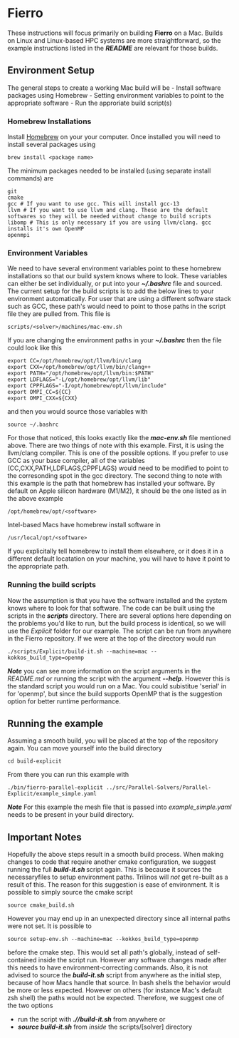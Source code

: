 # Fierro
These instructions will focus primarily on building **Fierro** on a Mac. Builds on Linux and Linux-based HPC systems are more straightforward, so the example instructions listed in the ***README*** are relevant for those builds.

## Environment Setup
The general steps to create a working Mac build will be
    - Install software packages using Homebrew
    - Setting environment variables to point to the appropriate software
    - Run the approriate build script(s)

### Homebrew Installations
Install [Homebrew](https://brew.sh) on your your computer. Once installed you will need to install several packages using
```
brew install <package name>
```
The minimum packages needed to be installed (using separate install commands) are
```
git
cmake
gcc # If you want to use gcc. This will install gcc-13
llvm # If you want to use llvm and clang. These are the default softwares so they will be needed without change to build scripts
libomp # This is only necessary if you are using llvm/clang. gcc installs it's own OpenMP
openmpi 
```

### Environment Variables
We need to have several environment variables point to these homebrew installations so that our build system knows where to look. These variables can either be set individually, or put into your ***~/.bashrc*** file and sourced. 
The current setup for the build scripts is to add the below lines to your environment automatically. For user that are using a different software stack such as GCC, these path's would need to point to those paths in the script file they are pulled from. This file is
```
scripts/<solver>/machines/mac-env.sh
```
If you are changing the environment paths in your ***~/.bashrc*** then the file could look like this
```
export CC=/opt/homebrew/opt/llvm/bin/clang
export CXX=/opt/homebrew/opt/llvm/bin/clang++
export PATH="/opt/homebrew/opt/llvm/bin:$PATH"
export LDFLAGS="-L/opt/homebrew/opt/llvm/lib"
export CPPFLAGS="-I/opt/homebrew/opt/llvm/include"
export OMPI_CC=${CC}
export OMPI_CXX=${CXX}
```
and then you would source those variables with 
```
source ~/.bashrc
```
For those that noticed, this looks exactly like the ***mac-env.sh*** file mentioned above.
There are two things of note with this example. First, it is using the llvm/clang compiler. This is one of the possible options. If you prefer to use GCC as your base compiler, all of the variables (CC,CXX,PATH,LDFLAGS,CPPFLAGS) would need to be modified to point to the corresonding spot in the gcc directory. The second thing to note with this example is the path that homebrew has installed your software. By default on Apple silicon hardware (M1/M2), it should be the one listed as in the above example
```
/opt/homebrew/opt/<software>
```
Intel-based Macs have homebrew install software in
```
/usr/local/opt/<software>
```
If you explicitally tell homebrew to install them elsewhere, or it does it in a different default locatation on your machine, you will have to have it point to the appropriate path.

### Running the build scripts
Now the assumption is that you have the software installed and the system knows where to look for that software. The code can be built using the scripts in the ***scripts*** directory. There are several options here depending on the problems you'd like to run, but the build process is identical, so we will use the *Explicit* folder for our example. The script can be run from anywhere in the Fierro repository. If we were at the top of the directory would run
```
./scripts/Explicit/build-it.sh --machine=mac --kokkos_build_type=openmp
```
***Note*** you can see more information on the script arguments in the *README.md* or running the script with the argument ***--help***. However this is the standard script you would run on a Mac. You could subistitue 'serial' in for 'openmp', but since the build supports OpenMP that is the suggestion option for better runtime performance.

## Running the example
Assuming a smooth build, you will be placed at the top of the repository again. You can move yourself into the build directory
```
cd build-explicit
```
From there you can run this example with
```
./bin/fierro-parallel-explicit ../src/Parallel-Solvers/Parallel-Explicit/example_simple.yaml
```
***Note*** For this example the mesh file that is passed into *example_simple.yaml* needs to be present in your build directory. 

## Important Notes
Hopefully the above steps result in a smooth build process. When making changes to code that require another cmake configuration, we suggest running the full ***build-it.sh <args>*** script again. This is because it sources the necessaryfiles to setup environment paths. Trilinos will *not* get re-built as a result of this.
The reason for this suggestion is ease of environment. It is possible to simply source the cmake script
```
source cmake_build.sh
```
However you may end up in an unexpected directory since all internal paths were not set. It is possible to
```
source setup-env.sh --machine=mac --kokkos_build_type=openmp
```
before the cmake step. This would set all path's globally, instead of self-contained inside the script run. However any software changes made after this needs to have environment-correcting commands.
Also, it is not advised to source the ***build-it.sh*** script from anywhere as the initial step, because of how Macs handle that source. In bash shells the behavior would be more or less expected. However on others (for instance Mac's default zsh shell) the paths would not be expected.
Therefore, we suggest one of the two options
- run the script with ***./<path to script>/build-it.sh*** from anywhere or
- ***source build-it.sh*** from *inside* the scripts/[solver] directory
